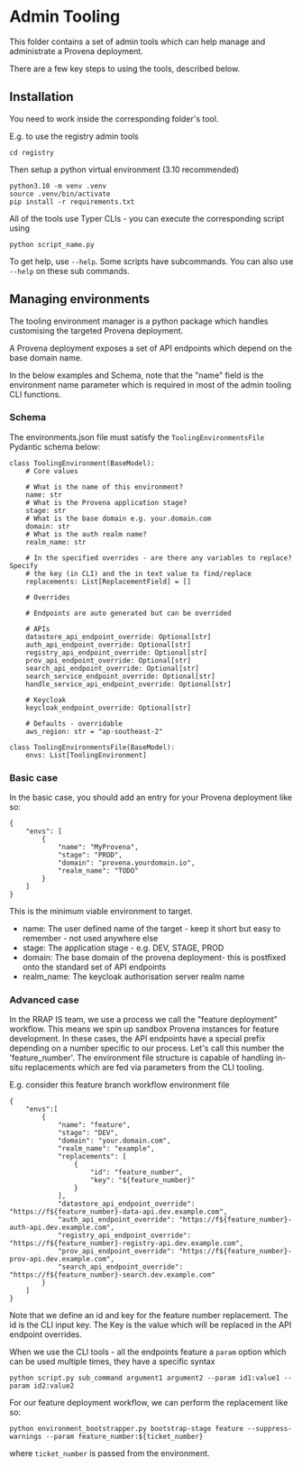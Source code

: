 # Admin Tooling

This folder contains a set of admin tools which can help manage and administrate a Provena deployment.

There are a few key steps to using the tools, described below.

## Installation

You need to work inside the corresponding folder's tool.

E.g. to use the registry admin tools

```
cd registry
```

Then setup a python virtual environment (3.10 recommended)

```
python3.10 -m venv .venv
source .venv/bin/activate
pip install -r requirements.txt
```

All of the tools use Typer CLIs - you can execute the corresponding script using

```
python script_name.py
```

To get help, use `--help`. Some scripts have subcommands. You can also use
`--help` on these sub commands.

## Managing environments

The tooling environment manager is a python package which handles customising the targeted Provena deployment.

A Provena deployment exposes a set of API endpoints which depend on the base domain name.

In the below examples and Schema, note that the "name" field is the environment name parameter which is required in most of the admin tooling CLI functions.

### Schema

The environments.json file must satisfy the `ToolingEnvironmentsFile` Pydantic schema below:

```
class ToolingEnvironment(BaseModel):
    # Core values

    # What is the name of this environment?
    name: str
    # What is the Provena application stage?
    stage: str
    # What is the base domain e.g. your.domain.com
    domain: str
    # What is the auth realm name?
    realm_name: str

    # In the specified overrides - are there any variables to replace? Specify
    # the key (in CLI) and the in text value to find/replace
    replacements: List[ReplacementField] = []

    # Overrides

    # Endpoints are auto generated but can be overrided

    # APIs
    datastore_api_endpoint_override: Optional[str]
    auth_api_endpoint_override: Optional[str]
    registry_api_endpoint_override: Optional[str]
    prov_api_endpoint_override: Optional[str]
    search_api_endpoint_override: Optional[str]
    search_service_endpoint_override: Optional[str]
    handle_service_api_endpoint_override: Optional[str]

    # Keycloak
    keycloak_endpoint_override: Optional[str]

    # Defaults - overridable
    aws_region: str = "ap-southeast-2"

class ToolingEnvironmentsFile(BaseModel):
    envs: List[ToolingEnvironment]
```

### Basic case

In the basic case, you should add an entry for your Provena deployment like so:

```
{
    "envs": [
        {
            "name": "MyProvena",
            "stage": "PROD",
            "domain": "provena.yourdomain.io",
            "realm_name": "TODO"
        }
    ]
}
```

This is the minimum viable environment to target.

- name: The user defined name of the target - keep it short but easy to remember - not used anywhere else
- stage: The application stage - e.g. DEV, STAGE, PROD
- domain: The base domain of the provena deployment- this is postfixed onto the standard set of API endpoints
- realm_name: The keycloak authorisation server realm name

### Advanced case

In the RRAP IS team, we use a process we call the "feature deployment" workflow. This means we spin up sandbox Provena instances for feature development. In these cases, the API endpoints have a special prefix depending on a number specific to our process. Let's call this number the 'feature_number'. The environment file structure is capable of handling in-situ replacements which are fed via parameters from the CLI tooling.

E.g. consider this feature branch workflow environment file

```
{
    "envs":[
        {
            "name": "feature",
            "stage": "DEV",
            "domain": "your.domain.com",
            "realm_name": "example",
            "replacements": [
                {
                    "id": "feature_number",
                    "key": "${feature_number}"
                }
            ],
            "datastore_api_endpoint_override": "https://f${feature_number}-data-api.dev.example.com",
            "auth_api_endpoint_override": "https://f${feature_number}-auth-api.dev.example.com",
            "registry_api_endpoint_override": "https://f${feature_number}-registry-api.dev.example.com",
            "prov_api_endpoint_override": "https://f${feature_number}-prov-api.dev.example.com",
            "search_api_endpoint_override": "https://f${feature_number}-search.dev.example.com"
        }
    ]
}
```

Note that we define an id and key for the feature number replacement. The id is the CLI input key. The Key is the value which will be replaced in the API endpoint overrides.

When we use the CLI tools - all the endpoints feature a `param` option which can be used multiple times, they have a specific syntax

```
python script.py sub_command argument1 argument2 --param id1:value1 --param id2:value2
```

For our feature deployment workflow, we can perform the replacement like so:

```
python environment_bootstrapper.py bootstrap-stage feature --suppress-warnings --param feature_number:${ticket_number}
```

where `ticket_number` is passed from the environment.
